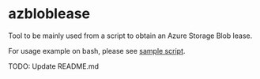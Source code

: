 # azbloblease
Tool to be mainly used from a script to obtain an Azure Storage Blob lease.

For usage example on bash, please see [sample script](./sample/samplelease.sh).

TODO: Update README.md
